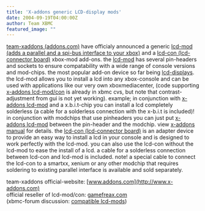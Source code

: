 ```yaml
---
title: 'X-addons generic LCD-display mods'
date: 2004-09-19T04:00:00Z
author: Team XBMC
featured_image: ""
---
```

[team-xaddons (addons.com)](http://www.x-addons.com) have officialy announced a generic [lcd-mod (adds a parallel and a spi-bus interface to your xbox)](http://handy-rhein-sieg.de/x-addons/?templateid=products&amp;amp;product=lcdmod) and a [lcd-con (lcd-connector board)](http://handy-rhein-sieg.de/x-addons/?templateid=products&amp;amp;product=lcdcon) xbox-mod add-ons. the [lcd-mod](http://handy-rhein-sieg.de/x-addons/?templateid=products&amp;amp;product=lcdmod) has several pin-headers and sockets to ensure compatability with a wide range of console versions and mod-chips. the most popular add-on device so far being [lcd-displays](http://handy-rhein-sieg.de/x-addons/?templateid=products&amp;amp;product=lcds). the lcd-mod allows you to install a lcd into any xbox-console and can be used with applications like our very own xboxmediacenter, (code supporting [x-addons lcd-mod/con](http://www.x-addons.com) is already in xbmc cvs, but note that contrast-adjustment from gui is not yet working). example; in conjunction with [x-addons lcd-mod](http://handy-rhein-sieg.de/x-addons/?templateid=products&amp;amp;product=lcdmod) and a x.b.i.t-chip you can install a lcd completely solderless (a cable for a solderless connection with the x-b.i.t is included)! in conjunction with modchips that use pinheaders you can just put [x-addons lcd-mod](http://handy-rhein-sieg.de/x-addons/?templateid=products&amp;amp;product=lcdmod) between the pin-header and the modchip. view [x-addons manual](http://handy-rhein-sieg.de/x-addons/?templateid=products&amp;amp;product=lcdmod_diagrams) for details. the [lcd-con (lcd-connector board)](http://handy-rhein-sieg.de/x-addons/?templateid=products&amp;amp;product=lcdcon) is an adapter device to provide an easy way to install a lcd in your console and is designed to work perfectly with the lcd-mod. you can also use the lcd-con without the lcd-mod to ease the install of a lcd. a cable for a solderless connection between lcd-con and lcd-mod is included. note! a special cable to connect the lcd-con to a smartxx, xenium or any other modchip that requires soldering to existing parallel interface is available and sold separately.

 team-xaddons official-website: [www.addons.com](http://www.x-addons.com)  
 official reseller of lcd-mod/con: [gamefreax.com](https://handy-rhein-sieg.de/)  
 (xbmc-forum discussion: [compatible lcd-mods](http://www.xboxmediaplayer.de/cgi-bin/forums/ikonboard.pl?act=st;f=1;t=2000;st=120))

 